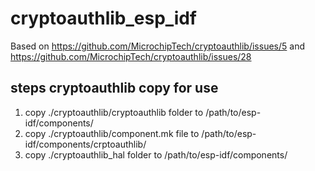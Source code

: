 # cryptoauthlib_esp_idf

Based on <https://github.com/MicrochipTech/cryptoauthlib/issues/5> and  
<https://github.com/MicrochipTech/cryptoauthlib/issues/28>

## steps cryptoauthlib copy for use
1. copy ./cryptoauthlib/cryptoauthlib folder to /path/to/esp-idf/components/
2. copy ./cryptoauthlib/component.mk file to /path/to/esp-idf/components/crptoauthlib/
3. copy ./cryptoauthlib_hal folder to /path/to/esp-idf/components/

